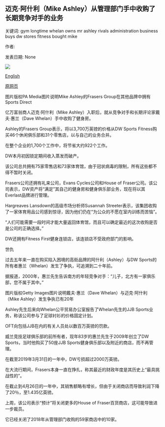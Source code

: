 ## 迈克·阿什利（Mike Ashley）从管理部门手中收购了长期竞争对手的业务

关键词: gym longtime whelan owns mr ashley rivals administration business buys dw stores fitness bought mike

作者: 

发表日期: None

![](https://ichef.bbci.co.uk/news/1024/branded_news/EBA8/production/_108082306_ashleypa.jpg)

[English](Mike%20Ashley%20buys%20long-time%20rival%27s%20business%20out%20of%20administration.md)

[原网页](https://www.bbc.com/news/business-53886990)

图片版权PA Media图片说明Mike Ashley的Frasers Group在其他品牌中拥有Sports Direct

亿万富翁商人迈克·阿什利（Mike Ashley）入职后，就从竞争对手和长期评论家戴夫·惠兰（Dave Whelan）手中收购了健身房。

Ashley的Frasers Group表示，将以3,700万英镑的价格从DW Sports Fitness购买46个休闲俱乐部和31个零售店，以与自己的业务合并。

在整个企业的1,700个工作中，将节省大约922个工作。

DW本月初因锁定期间收入蒸发而破产。

该公司总共拥有75家零售店和73家体育馆，由于冠状病毒的限制，所有这些都不得不暂时关闭。

Frasers公司还拥有礼来公司，Evans Cycles公司和House of Fraser公司。该公司表示，DW资产将“满足”其自己的健身房和健身俱乐部业务，现在将以其Everlast品牌进行管理。

Hargreaves Lansdown的高级市场分析师Susannah Streeter表示，该集团收购了一家体育用品公司感到惊讶，因为他们仍在“为公众的不愿在室内训练而苦恼”。

“人们可能需要一段时间才能大量返回体育馆，而且可以确定最近的这次收购是否是公司的正确选择。”

DW还拥有Fitness First健身连锁店，该连锁店不受政府部门的影响。

世仇

过去五年来一直在购买陷入困境的高街品牌的阿什利（Ashley）与DW Sports的所有者惠兰（Whelan）发生了争执，可追溯到二十年前。

据报道，2000年，惠兰先生告诉南方的年轻竞争对手：“儿子，北方有一家俱乐部，您不属于其中。”

图片版权Getty Images图片说明戴夫·惠兰（Dave Whelan）与迈克·阿什利（Mike Ashley）发生争执已有20年

Ashley先生后来向Whelan公平贸易办公室报告了Whelan先生的JJB Sports业务，称该公司参与了足球衬衫的价格固定计划。

OFT向包括JJB在内的有关人员处以数百万英镑的罚款。

威兰竞技足球俱乐部的前所有者，现年83岁的惠兰先生于2009年创立了DW Sports，当时他购买了50座JJB Sports健身俱乐部以及附近的商店，而不再管理。

在截至2019年3月31日的一年中，DW亏损超过2000万英镑。

在大流行期间，Frasers本身一直在挣扎，称其最近的财政年度是其历史上“最具挑战性的”。

在截止到4月26日的一年中，其销售额略有增长，但由于关闭商店而导致利润下降了20％，至1.435亿英镑。

上周，该公司表示“预计”将关闭更多的House of Fraser百货商店，这可能导致进一步裁员。

它已经关闭了2018年从管理部门收购的59家商店中的10家。